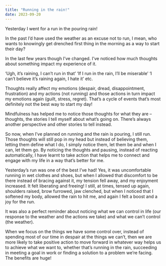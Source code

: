 ```yaml
---
title: "Running in the rain!"
date: 2023-09-20
---
```

Yesterday I went for a run in the pouring rain! 

In the past I’d have used the weather as an excuse not to run, I mean, who wants to knowingly get drenched first thing in the morning as a way to start their day? 

In the last few years though I’ve changed. I’ve noticed how much thoughts about something impact my experience of it. 

‘Ugh, it’s raining, I can’t run in that’ ‘If I run in the rain, I’ll be miserable’ ‘I can’t believe it’s raining again, I hate it’ etc.

Thoughts really affect my emotions (despair, dread, disappointment, frustration) and my actions (not running) and those actions in turn impact my emotions again (guilt, stress, regret). That’s a cycle of events that’s most definitely not the best way to start my day!

Mindfulness has helped me to notice those thoughts for what they are – thoughts, the stories I tell myself about what’s going on. There’s always another perspective and other stories to tell instead.

So now, when I’ve planned on running and the rain is pouring, I still run. Those thoughts will still pop in my head but instead of believing them, letting them define what I do, I simply notice them, let them be and when I can, let them go. By noticing the thoughts and pausing, instead of reacting automatically, I have learnt to take action that helps me to connect and engage with my life in a way that’s better for me.

Yesterday’s run was one of the best I’ve had! Yes, it was uncomfortable running in wet clothes and shoes, but when I allowed that discomfort to be there instead of bracing against it, my tension fell away, and my enjoyment increased. It felt liberating and freeing! I still, at times, tensed up again, shoulders raised, brow furrowed, jaw clenched, but when I noticed that I softened my body, allowed the rain to hit me, and again I felt a boost and a joy for the run. 

It was also a perfect reminder about noticing what we can control in life (our response to the weather and the actions we take) and what we can’t control (the weather). 

When we focus on the things we have some control over, instead of spending most of our time in despair at the things we can’t, then we are more likely to take positive action to move forward in whatever way helps us to achieve what we want to, whether that’s running in the rain, succeeding in meeting a goal in work or finding a solution to a problem we’re facing. The benefits are huge!